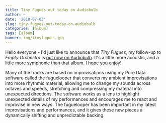 ```yaml
---
title: Tiny Fugues out today on Audiobulb
author: ~
date: '2018-07-03'
slug: tiny-fugues-out-today-on-audiobulb
categories: [album]
tags: [album]
banner: img/tinyfugues.jpg
---
```


Hello everyone - I'd just like to announce that *Tiny Fugues*, my follow-up to *Empty Orchestra* is [out now on Audiobulb](http://www.audiobulb.com/albums/AB078/AB078.htm). It's a little more acoustic, and a little more symphonic than that album. I hope you enjoy!

Many of the tracks are based on improvisations using my Pure Data software called the fuguelooper that converts my ambient improvisations into more rhythmic material, allowing me to change my sounds across octaves and speeds, stretching and compressing my material into unexpected directions. The software works as a lens to highlight unexpected details of my performances and encourages me to react and improvise in new ways. The fuguelooper has been important in my latest improvisations and performances, and it gives
these new pieces a dynamically shifting and unpredictable backing.